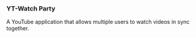 ### YT-Watch Party
A YouTube application that allows multiple users to watch videos in sync together.